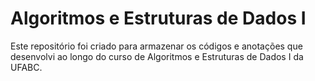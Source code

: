 # Algoritmos e Estruturas de Dados I

Este repositório foi criado para armazenar os códigos e anotações que desenvolvi ao longo do curso de Algoritmos e Estruturas de Dados I da UFABC.
